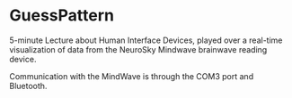 GuessPattern
============

5-minute Lecture about Human Interface Devices, played
over a real-time visualization of data from the NeuroSky
Mindwave brainwave reading device.

Communication with the MindWave is through the COM3 port
and Bluetooth.